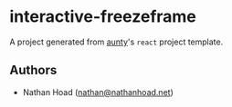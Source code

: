# interactive-freezeframe

A project generated from [aunty](https://github.com/abcnews/aunty)'s `react` project template.

## Authors

- Nathan Hoad ([nathan@nathanhoad.net](mailto:nathan@nathanhoad.net))
